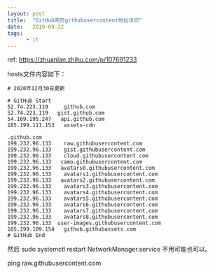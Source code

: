 ```yaml
---
layout: post
title:  "GitHub网页githubusercontent地址访问"
date:   2019-09-22
tags:
      - it
---
```


ref: https://zhuanlan.zhihu.com/p/107691233

hosts文件内容如下：
~~~
# 2020年12月30日更新

# GitHub Start
52.74.223.119     github.com
52.74.223.119   gist.github.com
54.169.195.247   api.github.com
185.199.111.153   assets-cdn

.github.com
199.232.96.133    raw.githubusercontent.com
199.232.96.133    gist.githubusercontent.com
199.232.96.133    cloud.githubusercontent.com
199.232.96.133   camo.githubusercontent.com
199.232.96.133   avatars0.githubusercontent.com
199.232.96.133    avatars1.githubusercontent.com
199.232.96.133   avatars2.githubusercontent.com
199.232.96.133    avatars3.githubusercontent.com
199.232.96.133    avatars4.githubusercontent.com
199.232.96.133    avatars5.githubusercontent.com
199.232.96.133    avatars6.githubusercontent.com
199.232.96.133    avatars7.githubusercontent.com
199.232.96.133    avatars8.githubusercontent.com
199.232.96.133  user-images.githubusercontent.com
185.199.109.154   github.githubassets.com
# GitHub End
~~~

然后
sudo systemctl restart NetworkManager.service
不用可能也可以。

ping raw.githubusercontent.com
